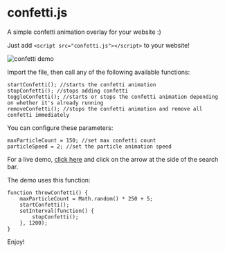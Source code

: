 # confetti.js

A simple confetti animation overlay for your website :)

Just add ```<script src="confetti.js"></script>``` to your website!

![confetti demo](https://i.imgur.com/Tjc8NvJ.png)

Import the file, then call any of the following available functions:

    startConfetti(); //starts the confetti animation
    stopConfetti(); //stops adding confetti
    toggleConfetti(); //starts or stops the confetti animation depending on whether it's already running
    removeConfetti(); //stops the confetti animation and remove all confetti immediately

You can configure these parameters:

    maxParticleCount = 150; //set max confetti count
    particleSpeed = 2; //set the particle animation speed

For a live demo, [click here](https://feelingunlucky.today) and click on the arrow at the side of the search bar.

The demo uses this function:

    function throwConfetti() {
        maxParticleCount = Math.random() * 250 + 5;
        startConfetti();
        setInterval(function() {
            stopConfetti();
        }, 1200);
    }

Enjoy!
